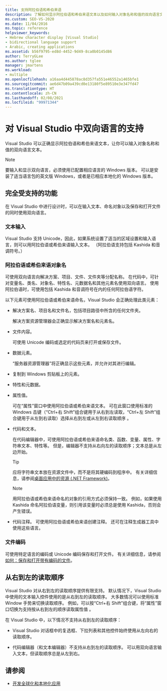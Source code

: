 ```yaml
---
title: 支持阿拉伯语和希伯来语
description: 了解如何显示阿拉伯语和希伯来语文本以及如何输入对象名称和值的双向语言文本。
ms.custom: SEO-VS-2020
ms.date: 11/04/2016
ms.topic: reference
helpviewer_keywords:
- Hebrew character display [Visual Studio]
- bidirectional language support
- Arabic, creating applications
ms.assetid: b56f9795-ed8d-4452-9d49-8ca0b0145d86
author: TerryGLee
ms.author: tglee
manager: jmartens
ms.workload:
- multiple
ms.openlocfilehash: a16aa4d445878ac8d357fa551e46552a1465bfe1
ms.sourcegitcommit: ae6d47b09a439cd0e13180f5e89510e3e347fd47
ms.translationtype: HT
ms.contentlocale: zh-CN
ms.lasthandoff: 02/08/2021
ms.locfileid: "99971344"
---
```

# <a name="support-for-bidirectional-languages-in-visual-studio"></a>对 Visual Studio 中双向语言的支持

Visual Studio 可以正确显示阿拉伯语和希伯来语文本，让你可以输入对象名称和值的双向语言文本。

> [!NOTE]
> 要输入和显示双向语言，必须使用已配置相应语言的 Windows 版本。 可以是安装了适当语言包的英文版 Windows，或者是已相应本地化的 Windows 版本。

## <a name="fully-supported-features"></a>完全受支持的功能

在 Visual Studio 中进行设计时，可以在输入文本、命名对象以及保存和打开文件的同时使用双向语言。

### <a name="text-entry"></a>文本输入

Visual Studio 支持 Unicode，因此，如果系统设置了适当的区域设置和输入语言，则可以用阿拉伯语或希伯来语输入文本。 （阿拉伯语支持包括 Kashida 和音调符号。）

### <a name="arabic-or-hebrew-object-names"></a>阿拉伯语或希伯来语对象名

可使用双向语言向解决方案、项目、文件、文件夹等分配名称。 在代码中，可针对变量名、类名、对象名、特性名、元数据名和其他元素名使用双向语言。 使用阿拉伯语时，可使用包括 Kashida 和音调符号在内的任何阿拉伯语字符。

以下元素可使用阿拉伯语或希伯来语命名，Visual Studio 会正确处理此类元素：

- 解决方案名、项目名和文件名，包括项目路径中所含的任何文件夹。

   解决方案资源管理器会正确显示解决方案名和元素名。

- 文件内容。

   可使用 Unicode 编码或选定的代码页来打开或保存文件。

- 数据元素。

   “服务器资源管理器”将正确显示这些元素，并允许对其进行编辑。

- 复制到 Windows 剪贴板上的元素。

- 特性和元数据。

- 属性值。

   可在“属性”窗口中使用阿拉伯语或希伯来语文本。 可在此窗口使用标准的 Windows 击键（“Ctrl+右 Shift”组合键用于从右到左读取，“Ctrl+左 Shift”组合键用于从左到右读取）选择从右到左或从左到右读取顺序   。

- 代码和文本。

   在代码编辑器中，可使用阿拉伯语或希伯来语命名类、函数、变量、属性、字符串文本、特性等。 但是，编辑器不支持从右向左的读取顺序；文本总是从左边开始。

   > [!TIP]
   > 应将字符串文本放在资源文件中，而不是将其硬编码到程序中。 有关详细信息，请参阅[桌面应用中的资源 (.NET Framework)](/dotnet/framework/resources/index)。

   > [!NOTE]
   > 用阿拉伯语或希伯来语命名的对象的引用方式必须保持一致。 例如，如果使用 Kashida 命名阿拉伯语变量，则引用该变量时必须总是使用 Kashida，否则会产生错误。

- 代码注释。 可使用阿拉伯语或希伯来语创建注释。 还可在注释生成器工具中使用这些语言。

### <a name="file-encoding"></a>文件编码

可使用特定语言的编码或 Unicode 编码保存和打开文件。 有关详细信息，请参阅[如何：保存和打开带有编码的文件](../ide/how-to-save-and-open-files-with-encoding.md)。

## <a name="right-to-left-reading-order"></a>从右到左的读取顺序

Visual Studio 对从右到左的读取顺序提供有限支持。 默认情况下，Visual Studio 中使用的文本输入控件使用的是从右到左的读取顺序。 大多数情况可以使用标准 Window 手势来切换读取顺序。 例如，可以按“Ctrl+右 Shift”组合键，将“属性”窗口切换为支持按从右到左的顺序读取属性值  。

在 Visual Studio 中，以下情况不支持从右到左的读取顺序：

- Visual Studio 对话框中的复选框、下拉列表和其他控件始终使用从左向右的读取顺序。

- 代码编辑器（和文本编辑器）不支持从右到左的读取顺序。 可以用双向语言输入文本，但读取顺序总是从左到右。

## <a name="see-also"></a>请参阅

- [开发全球化和本地化应用](globalizing-and-localizing-applications.md)
